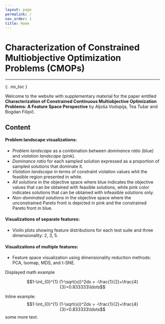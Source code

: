 ```yaml
---
layout: page
permalink: /
nav_order: 1
title: Home
---
```


# Characterization of Constrained Multiobjective Optimization Problems (CMOPs) #
---

{: .no_toc } 

Welcome to the website with supplementary material for the paper entitled **Characterization of Constrained Continuous Multiobjective Optimization Problems: A Feature Space Perspective** by Aljoša Vodopija, Tea Tušar and Bogdan Filipič. 

## Content ##

#### Problem landscape visualizations: ####
* *Problem landscape* as a combination between *dominance ratio* (blue) and *violation landscape* (pink).
* *Dominance ratio* for each sampled solution expressed as a proportion of sampled solutions that dominate it.
* *Violation landscape* in terms of constraint violation values whit the feasible region presented in white.
* *All solutions* in the objective space where blue indicates the objective values that can be obtained with feasible solutions, while pink color indicates solutions that can be obtained with infeasible solutions only.
* *Non-dominated solutions* in the objective space where the unconstrained Pareto front is depicted in pink and the constrained Pareto front in blue.

#### Visualizations of separate features: ####
* Violin plots showing feature distributions for each test suite and three dimensionality: 2, 3, 5.

#### Visualizations of multiple features: ####
* Feature space visualization using dimensionality reduction methods: PCA, Isomap, MDS, and t-SNE.  

Displayed math example

$$1-\int_{0}^{1} (1-\sqrt{x})^2dx = -\frac{1}{2}+\frac{4}{3}=0.833333\ldots$$

Inline example:
$$1-\int_{0}^{1} (1-\sqrt{x})^2dx = -\frac{1}{2}+\frac{4}{3}=0.833333\ldots$$ some more text.

<link rel="stylesheet" href="https://cdn.jsdelivr.net/npm/katex@0.12.0/dist/katex.min.css" integrity="sha384-AfEj0r4/OFrOo5t7NnNe46zW/tFgW6x/bCJG8FqQCEo3+Aro6EYUG4+cU+KJWu/X" crossorigin="anonymous">
<script defer src="https://cdn.jsdelivr.net/npm/katex@0.12.0/dist/katex.min.js" integrity="sha384-g7c+Jr9ZivxKLnZTDUhnkOnsh30B4H0rpLUpJ4jAIKs4fnJI+sEnkvrMWph2EDg4" crossorigin="anonymous"></script>
<script defer src="https://cdn.jsdelivr.net/npm/katex@0.12.0/dist/contrib/auto-render.min.js" integrity="sha384-mll67QQFJfxn0IYznZYonOWZ644AWYC+Pt2cHqMaRhXVrursRwvLnLaebdGIlYNa" crossorigin="anonymous" onload="renderMathInElement(document.body);"></script>
